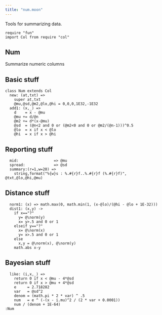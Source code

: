 ```yaml
---
title: "num.moon"
---
```



Tools for summarizing data.

```moonscript
require "fun"
import Col from require "col"
```

## Num
Summarize numeric columns
## Basic stuff

```moonscript
class Num extends Col
  new: (at,txt) =>
    super at,txt
    @mu,@sd,@m2,@lo,@hi = 0,0,0,1E32,-1E32
  add1: (x,_) =>
    d    = x - @mu
    @mu += d/@n
    @m2 += d*(x-@mu)
    @sd  = (@n<2 and 0 or (@m2<0 and 0 or @m2/(@n-1)))^0.5
    @lo  = x if x < @lo
    @hi  = x if x > @hi
```

## Reporting stuff

```moonscript
  mid:                => @mu
  spread:             => @sd
  summary:(r=1,w=20) =>
    string,format("%{w}s : %.#{r}f..%.#{r}f (%.#{r}f)", @txt,@lo,@hi,@mu)
```

## Distance stuff

```moonscript
  norm1: (x) => math.max(0, math.min(1, (x-@lo)/(@hi - @lo + 1E-32)))
  dist1: (x,y) ->
    if x=="?"
      y= @\norm(y)
      x= y>.5 and 0 or 1
    elseif y=="?"
      x= @\norm(x)
      y= x>.5 and 0 or 1
    else
      x,y = @\norm(x), @\norm(y)
    math.abs x-y
```

## Bayesian stuff

```moonscript
  like: (i,x,_) =>
    return 0 if x < @mu - 4*@sd 
    return 0 if x > @mu + 4*@sd 
    e     = 2.718282
    var   = @sd^2
    denom = (math.pi * 2 * var) ^ .5
    num   = e ^ (-(x - i.mu)^2 / (2 * var + 0.0001))
    num / (denom + 1E-64)
:Num
```
